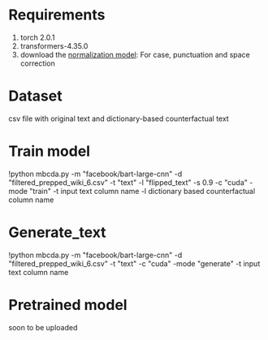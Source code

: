 


# Requirements
1. torch 2.0.1
2. transformers-4.35.0
3. download the [normalization model](https://drive.google.com/file/d/1XTs9g-BH1Oid8naD8zv1B0qFbgj5pjbV/view?usp=drive_link): For case, punctuation and space correction

# Dataset
csv file with original text and dictionary-based counterfactual text

# Train model
!python mbcda.py -m "facebook/bart-large-cnn" -d "filtered_prepped_wiki_6.csv" -t "text" -l "flipped_text" -s 0.9 -c "cuda" -mode "train"
-t input text column name
-l dictionary based counterfactual column name

# Generate_text
!python mbcda.py -m "facebook/bart-large-cnn" -d "filtered_prepped_wiki_6.csv" -t "text" -c "cuda" -mode "generate"
-t input text column name

# Pretrained model
soon to be uploaded

